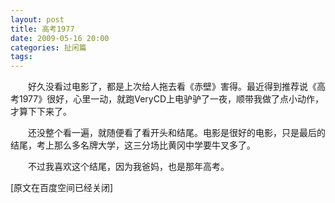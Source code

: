 ```yaml
---
layout: post
title: 高考1977
date: 2009-05-16 20:00
categories: 扯闲篇
tags: 
---
```



　　好久没看过电影了，都是上次给人拖去看《赤壁》害得。最近得到推荐说《高考1977》很好，心里一动，就跑VeryCD上电驴驴了一夜，顺带我做了点小动作，才算下下来了。

<!-- more -->



　　还没整个看一遍，就随便看了看开头和结尾。电影是很好的电影，只是最后的结尾，考上那么多名牌大学，这三分场比黄冈中学要牛叉多了。

　　不过我喜欢这个结尾，因为我爸妈，也是那年高考。

[原文在百度空间已经关闭]

